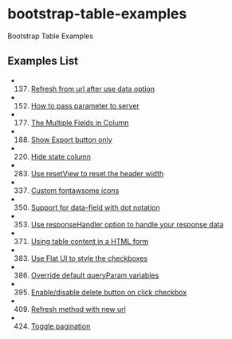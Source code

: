 bootstrap-table-examples
======================

Bootstrap Table Examples

## Examples List

* 137. [Refresh from url after use data option](http://issues.wenzhixin.net.cn/bootstrap-table/137.html)
* 152. [How to pass parameter to server](http://issues.wenzhixin.net.cn/bootstrap-table/152.html)
* 177. [The Multiple Fields in Column](http://issues.wenzhixin.net.cn/bootstrap-table/177.html)
* 188. [Show Export button only](http://issues.wenzhixin.net.cn/bootstrap-table/188.html)
* 220. [Hide state column](http://issues.wenzhixin.net.cn/bootstrap-table/220.html)
* 283. [Use resetView to reset the header width](http://issues.wenzhixin.net.cn/bootstrap-table/283.html)
* 337. [Custom fontawsome icons](http://issues.wenzhixin.net.cn/bootstrap-table/337.html)
* 350. [Support for data-field with dot notation](http://issues.wenzhixin.net.cn/bootstrap-table/350.html)
* 353. [Use responseHandler option to handle your response data](http://issues.wenzhixin.net.cn/bootstrap-table/353.html)
* 371. [Using table content in a HTML form](http://issues.wenzhixin.net.cn/bootstrap-table/371.html)
* 383. [Use Flat UI to style the checkboxes](http://issues.wenzhixin.net.cn/bootstrap-table/383.html)
* 386. [Override default queryParam variables](http://issues.wenzhixin.net.cn/bootstrap-table/386.html)
* 395. [Enable/disable delete button on click checkbox](http://issues.wenzhixin.net.cn/bootstrap-table/395.html)
* 409. [Refresh method with new url](http://issues.wenzhixin.net.cn/bootstrap-table/409.html)
* 424. [Toggle pagination](http://issues.wenzhixin.net.cn/bootstrap-table/424.html)